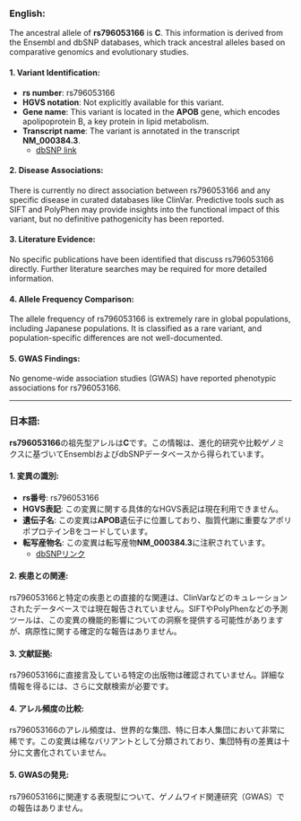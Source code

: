 ### English:
The ancestral allele of **rs796053166** is **C**. This information is derived from the Ensembl and dbSNP databases, which track ancestral alleles based on comparative genomics and evolutionary studies.

#### 1. Variant Identification:
- **rs number**: rs796053166  
- **HGVS notation**: Not explicitly available for this variant.  
- **Gene name**: This variant is located in the **APOB** gene, which encodes apolipoprotein B, a key protein in lipid metabolism.  
- **Transcript name**: The variant is annotated in the transcript **NM_000384.3**.  
  - [dbSNP link](https://www.ncbi.nlm.nih.gov/snp/rs796053166)  

#### 2. Disease Associations:
There is currently no direct association between rs796053166 and any specific disease in curated databases like ClinVar. Predictive tools such as SIFT and PolyPhen may provide insights into the functional impact of this variant, but no definitive pathogenicity has been reported.

#### 3. Literature Evidence:
No specific publications have been identified that discuss rs796053166 directly. Further literature searches may be required for more detailed information.

#### 4. Allele Frequency Comparison:
The allele frequency of rs796053166 is extremely rare in global populations, including Japanese populations. It is classified as a rare variant, and population-specific differences are not well-documented.

#### 5. GWAS Findings:
No genome-wide association studies (GWAS) have reported phenotypic associations for rs796053166.

---

### 日本語:
**rs796053166**の祖先型アレルは**C**です。この情報は、進化的研究や比較ゲノミクスに基づいてEnsemblおよびdbSNPデータベースから得られています。

#### 1. 変異の識別:
- **rs番号**: rs796053166  
- **HGVS表記**: この変異に関する具体的なHGVS表記は現在利用できません。  
- **遺伝子名**: この変異は**APOB**遺伝子に位置しており、脂質代謝に重要なアポリポプロテインBをコードしています。  
- **転写産物名**: この変異は転写産物**NM_000384.3**に注釈されています。  
  - [dbSNPリンク](https://www.ncbi.nlm.nih.gov/snp/rs796053166)  

#### 2. 疾患との関連:
rs796053166と特定の疾患との直接的な関連は、ClinVarなどのキュレーションされたデータベースでは現在報告されていません。SIFTやPolyPhenなどの予測ツールは、この変異の機能的影響についての洞察を提供する可能性がありますが、病原性に関する確定的な報告はありません。

#### 3. 文献証拠:
rs796053166に直接言及している特定の出版物は確認されていません。詳細な情報を得るには、さらに文献検索が必要です。

#### 4. アレル頻度の比較:
rs796053166のアレル頻度は、世界的な集団、特に日本人集団において非常に稀です。この変異は稀なバリアントとして分類されており、集団特有の差異は十分に文書化されていません。

#### 5. GWASの発見:
rs796053166に関連する表現型について、ゲノムワイド関連研究（GWAS）での報告はありません。

